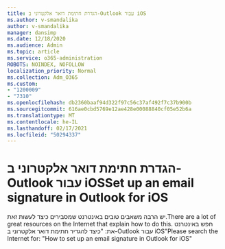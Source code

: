 ```yaml
---
title: הגדרת חתימת דואר אלקטרוני ב-Outlook עבור iOS
ms.author: v-smandalika
author: v-smandalika
manager: dansimp
ms.date: 12/18/2020
ms.audience: Admin
ms.topic: article
ms.service: o365-administration
ROBOTS: NOINDEX, NOFOLLOW
localization_priority: Normal
ms.collection: Adm_O365
ms.custom:
- "1200009"
- "7310"
ms.openlocfilehash: db2360baaf94d322f97c56c37af492f7c37b900b
ms.sourcegitcommit: 616ae0cbd5769e12ae428e00088840cf05e52b6a
ms.translationtype: MT
ms.contentlocale: he-IL
ms.lasthandoff: 02/17/2021
ms.locfileid: "50294337"
---
```

# <a name="set-up-an-email-signature-in-outlook-for-ios"></a><span data-ttu-id="8d488-102">הגדרת חתימת דואר אלקטרוני ב-Outlook עבור iOS</span><span class="sxs-lookup"><span data-stu-id="8d488-102">Set up an email signature in Outlook for iOS</span></span>

<span data-ttu-id="8d488-103">יש הרבה משאבים טובים באינטרנט שמסבירים כיצד לעשות זאת.</span><span class="sxs-lookup"><span data-stu-id="8d488-103">There are a lot of great resources on the Internet that explain how to do this.</span></span> <span data-ttu-id="8d488-104">חפש באינטרנט את: "כיצד להגדיר חתימת דואר אלקטרוני ב-Outlook עבור iOS"</span><span class="sxs-lookup"><span data-stu-id="8d488-104">Please search the Internet for: "How to set up an email signature in Outlook for iOS"</span></span>